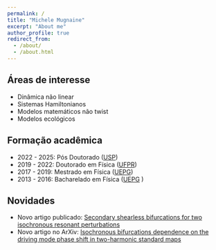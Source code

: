```yaml
---
permalink: /
title: "Michele Mugnaine"
excerpt: "About me"
author_profile: true
redirect_from: 
  - /about/
  - /about.html
---
```


## Áreas de interesse
* Dinâmica não linear
* Sistemas Hamiltonianos
* Modelos matemáticos não twist
* Modelos ecológicos

## Formação acadêmica
* 2022 - 2025: Pós Doutorado ([USP](https://www5.usp.br/))
* 2019 - 2022: Doutorado em Física ([UFPR](https://ufpr.br/))
* 2017 - 2019: Mestrado em Física ([UEPG](https://www.uepg.br/))
* 2013 - 2016: Bacharelado em Física ([UEPG](https://www.uepg.br/) )

## Novidades

* Novo artigo publicado: [Secondary shearless bifurcations for two isochronous resonant perturbations](https://pubs.aip.org/aip/cha/article-abstract/35/4/043136/3344494/Secondary-shearless-bifurcations-for-two?redirectedFrom=fulltext)
* Novo artigo no ArXiv: [Isochronous bifurcations dependence on the driving mode phase shift in two-harmonic standard maps]([https://arxiv.org/abs/2312.12552](https://arxiv.org/abs/2505.00179))
